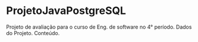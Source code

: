 # ProjetoJavaPostgreSQL
Projeto de avaliação para o curso de Eng. de software no 4° período.
Dados do Projeto.
Conteúdo.
